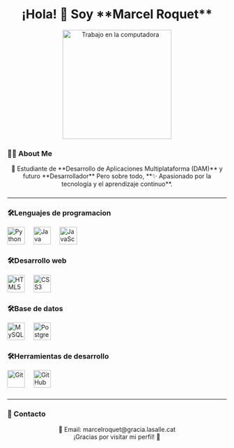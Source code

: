<div align="center">
  <h1>¡Hola! 👋 Soy **Marcel Roquet**</h1>      
</div>

<p align="center">
  <img src="https://media.tenor.com/wF5RiCnfj34AAAAM/work-computer.gif" alt="Trabajo en la computadora" width="250" />
</p>
<h3 align="left">👩‍💻  About Me</h3>


<p align="center">🚀 Estudiante de **Desarrollo de Aplicaciones Multiplataforma (DAM)** y futuro **Desarrollador** Pero sobre todo, **✨ Apasionado por la tecnología y el aprendizaje continuo**.</p>

###
---

<h3 align="left">🛠Lenguajes de programacion</h3>
<div align="left"> <img src="https://cdn.jsdelivr.net/gh/devicons/devicon/icons/python/python-original.svg" height="40" alt="Python" title="Python"/> <img width="12" /> <img src="https://cdn.jsdelivr.net/gh/devicons/devicon/icons/java/java-original.svg" height="40" alt="Java" title="Java"/> <img width="12" /> <img src="https://cdn.jsdelivr.net/gh/devicons/devicon/icons/javascript/javascript-original.svg" height="40" alt="JavaScript" title="JavaScript"/> </div>

###

<h3 align="left">🛠Desarrollo web </h3>

<div align="left"> <img src="https://cdn.jsdelivr.net/gh/devicons/devicon/icons/html5/html5-original.svg" height="40" alt="HTML5" title="HTML5"/> <img width="12" /> <img src="https://cdn.jsdelivr.net/gh/devicons/devicon/icons/css3/css3-original.svg" height="40" alt="CSS3" title="CSS3"/> </div>


###

<h3 align="left">🛠Base de datos </h3>
<div align="left"> <img src="https://cdn.jsdelivr.net/gh/devicons/devicon/icons/mysql/mysql-original.svg" height="40" alt="MySQL" title="MySQL"/> <img width="12" /> <img src="https://cdn.jsdelivr.net/gh/devicons/devicon/icons/postgresql/postgresql-original.svg" height="40" alt="PostgreSQL" title="PostgreSQL"/> </div>



###

<h3 align="left">🛠Herramientas de desarrollo</h3>
<div align="left"> <img src="https://cdn.jsdelivr.net/gh/devicons/devicon/icons/git/git-original.svg" height="40" alt="Git" title="Git"/> <img width="12" /> <img src="https://cdn.jsdelivr.net/gh/devicons/devicon/icons/github/github-original.svg" height="40" alt="GitHub" title="GitHub"/> </div>


###
---


### 💬 Contacto
<div align="center">
📧 Email: marcelroquet@gracia.lasalle.cat

</div>
<div align="center">
¡Gracias por visitar mi perfil! 🚀

</div>
